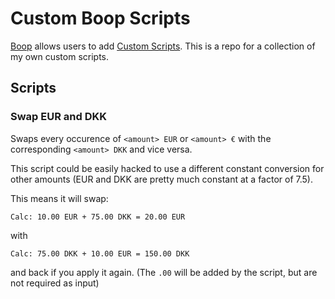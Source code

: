 # Custom Boop Scripts

[Boop](https://boop.okat.best/) allows users to add [Custom Scripts](https://github.com/IvanMathy/Boop/blob/main/Boop/Documentation/CustomScripts.md). This is a repo for a collection of my own custom scripts.

## Scripts

### Swap EUR and DKK

Swaps every occurence of `<amount> EUR` or `<amount> €` with the corresponding `<amount> DKK` and vice versa.

This script could be easily hacked to use a different constant conversion for other amounts (EUR and DKK are pretty much constant at a factor of 7.5).

This means it will swap:

```
Calc: 10.00 EUR + 75.00 DKK = 20.00 EUR
```

with

```
Calc: 75.00 DKK + 10.00 EUR = 150.00 DKK
```

and back if you apply it again. (The `.00` will be added by the script, but are not required as input)
